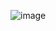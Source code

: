 ![image](https://user-images.githubusercontent.com/90271486/198340160-3e937bee-d81c-4590-9593-55e0175a2ff8.png)
